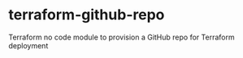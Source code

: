 # terraform-github-repo
Terraform no code module to provision a GitHub repo for Terraform deployment
